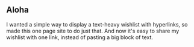 ## Aloha
I wanted a simple way to display a text-heavy wishlist with hyperlinks, so made this one page site to do just that.
And now it's easy to share my wishlist with one link, instead of pasting a big block of text. 
